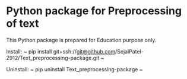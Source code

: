 # Python package for Preprocessing of text 

This Python package is prepared for Education purpose only. 

Install: 
~ pip install git+ssh://git@github.com/SejalPatel-2912/Text_preprocessing-package.git ~

Uninstall:
~ pip uninstall Text_preprocessing-package ~

